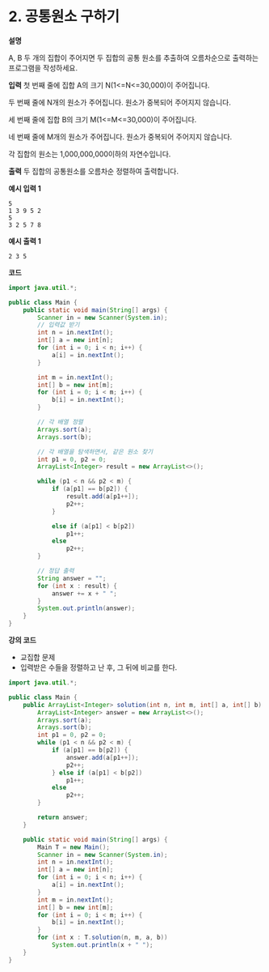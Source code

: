 # 2. 공통원소 구하기

**설명**

A, B 두 개의 집합이 주어지면 두 집합의 공통 원소를 추출하여 오름차순으로 출력하는 프로그램을 작성하세요.

**입력**
첫 번째 줄에 집합 A의 크기 N(1<=N<=30,000)이 주어집니다.

두 번째 줄에 N개의 원소가 주어집니다. 원소가 중복되어 주어지지 않습니다.

세 번째 줄에 집합 B의 크기 M(1<=M<=30,000)이 주어집니다.

네 번째 줄에 M개의 원소가 주어집니다. 원소가 중복되어 주어지지 않습니다.

각 집합의 원소는 1,000,000,000이하의 자연수입니다.

**출력**
두 집합의 공통원소를 오름차순 정렬하여 출력합니다.

**예시 입력 1**

```
5
1 3 9 5 2
5
3 2 5 7 8
```

**예시 출력 1**

```
2 3 5
```

**코드**

```java
import java.util.*;

public class Main {
    public static void main(String[] args) {
        Scanner in = new Scanner(System.in);
        // 입력값 받기
        int n = in.nextInt();
        int[] a = new int[n];
        for (int i = 0; i < n; i++) {
            a[i] = in.nextInt();
        }

        int m = in.nextInt();
        int[] b = new int[m];
        for (int i = 0; i < m; i++) {
            b[i] = in.nextInt();
        }

        // 각 배열 정렬
        Arrays.sort(a);
        Arrays.sort(b);

        // 각 배열을 탐색하면서, 같은 원소 찾기
        int p1 = 0, p2 = 0;
        ArrayList<Integer> result = new ArrayList<>();

        while (p1 < n && p2 < m) {
            if (a[p1] == b[p2]) {
                result.add(a[p1++]);
                p2++;
            }

            else if (a[p1] < b[p2])
                p1++;
            else
                p2++;
        }

        // 정답 출력
        String answer = "";
        for (int x : result) {
            answer += x + " ";
        }
        System.out.println(answer);
    }
}

```

**강의 코드**

- 교집합 문제
- 입력받은 수들을 정렬하고 난 후, 그 뒤에 비교를 한다.

```java
import java.util.*;

public class Main {
    public ArrayList<Integer> solution(int n, int m, int[] a, int[] b) {
        ArrayList<Integer> answer = new ArrayList<>();
        Arrays.sort(a);
        Arrays.sort(b);
        int p1 = 0, p2 = 0;
        while (p1 < n && p2 < m) {
            if (a[p1] == b[p2]) {
                answer.add(a[p1++]);
                p2++;
            } else if (a[p1] < b[p2])
                p1++;
            else
                p2++;
        }

        return answer;
    }

    public static void main(String[] args) {
        Main T = new Main();
        Scanner in = new Scanner(System.in);
        int n = in.nextInt();
        int[] a = new int[n];
        for (int i = 0; i < n; i++) {
            a[i] = in.nextInt();
        }
        int m = in.nextInt();
        int[] b = new int[m];
        for (int i = 0; i < m; i++) {
            b[i] = in.nextInt();
        }
        for (int x : T.solution(n, m, a, b))
            System.out.println(x + " ");
    }
}
```
